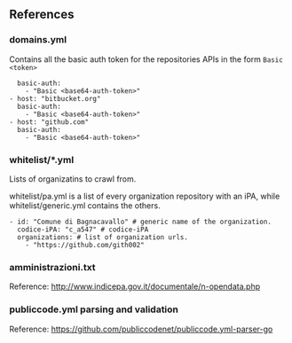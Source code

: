 ## References

### domains.yml

Contains all the basic auth token for the repositories APIs in the form `Basic <token>`

```- host: "gitlab.com"
  basic-auth:
    - "Basic <base64-auth-token>"
- host: "bitbucket.org"
  basic-auth:
    - "Basic <base64-auth-token>"
- host: "github.com"
  basic-auth:
    - "Basic <base64-auth-token>"
```

### whitelist/*.yml

Lists of organizatins to crawl from.

 whitelist/pa.yml is a list of every organization repository with an iPA, while whitelist/generic.yml contains the others.

```
- id: "Comune di Bagnacavallo" # generic name of the organization.
  codice-iPA: "c_a547" # codice-iPA
  organizations: # list of organization urls.
    - "https://github.com/gith002"
```

### amministrazioni.txt

Reference: http://www.indicepa.gov.it/documentale/n-opendata.php

### publiccode.yml parsing and validation

Reference: https://github.com/publiccodenet/publiccode.yml-parser-go
